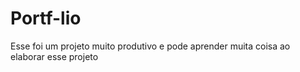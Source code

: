 #  Portf-lio

Esse foi um projeto muito produtivo e pode aprender muita coisa ao elaborar esse projeto
